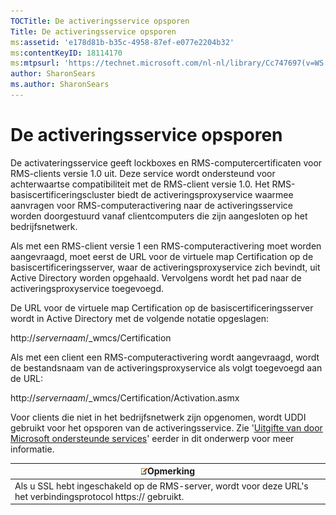 ```yaml
---
TOCTitle: De activeringsservice opsporen
Title: De activeringsservice opsporen
ms:assetid: 'e178d81b-b35c-4958-87ef-e077e2204b32'
ms:contentKeyID: 18114170
ms:mtpsurl: 'https://technet.microsoft.com/nl-nl/library/Cc747697(v=WS.10)'
author: SharonSears
ms.author: SharonSears
---
```


De activeringsservice opsporen
==============================

De activateringsservice geeft lockboxes en RMS-computercertificaten voor RMS-clients versie 1.0 uit. Deze service wordt ondersteund voor achterwaartse compatibiliteit met de RMS-client versie 1.0. Het RMS-basiscertificeringscluster biedt de activeringsproxyservice waarmee aanvragen voor RMS-computeractivering naar de activeringsservice worden doorgestuurd vanaf clientcomputers die zijn aangesloten op het bedrijfsnetwerk.

Als met een RMS-client versie 1 een RMS-computeractivering moet worden aangevraagd, moet eerst de URL voor de virtuele map Certification op de basiscertificeringsserver, waar de activeringsproxyservice zich bevindt, uit Active Directory worden opgehaald. Vervolgens wordt het pad naar de activeringsproxyservice toegevoegd.

De URL voor de virtuele map Certification op de basiscertificeringsserver wordt in Active Directory met de volgende notatie opgeslagen:

http://*servernaam*/\_wmcs/Certification

Als met een client een RMS-computeractivering wordt aangevraagd, wordt de bestandsnaam van de activeringsproxyservice als volgt toegevoegd aan de URL:

http://*servernaam*/\_wmcs/Certification/Activation.asmx

Voor clients die niet in het bedrijfsnetwerk zijn opgenomen, wordt UDDI gebruikt voor het opsporen van de activeringsservice. Zie '[Uitgifte van door Microsoft ondersteunde services](https://technet.microsoft.com/7ee8cb4d-1b46-48be-8a4c-5ff6a458231a)' eerder in dit onderwerp voor meer informatie.

| ![](/security-updates/images/Cc747697.note(WS.10).gif)Opmerking                                     |
|----------------------------------------------------------------------------------------------------------------|
| Als u SSL hebt ingeschakeld op de RMS-server, wordt voor deze URL's het verbindingsprotocol https:// gebruikt. |
